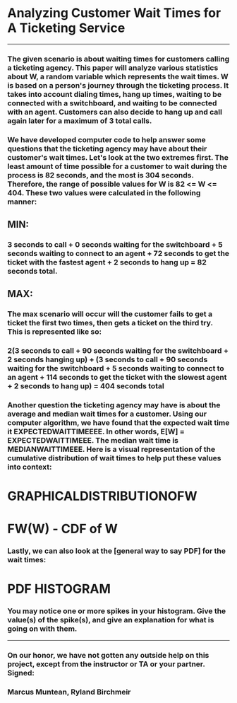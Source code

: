 # Analyzing Customer Wait Times for A Ticketing Service
-----------

### The given scenario is about waiting times for customers calling a ticketing agency. This paper will analyze various statistics about W, a random variable which represents the wait times. W is based on a person's journey through the ticketing process. It takes into account dialing times, hang up times, waiting to be connected with a switchboard, and waiting to be connected with an agent. Customers can also decide to hang up and call again later for a maximum of 3 total calls.

### We have developed computer code to help answer some questions that the ticketing agency may have about their customer's wait times. Let's look at the two extremes first. The least amount of time possible for a customer to wait during the process is 82 seconds, and the most is 304 seconds. Therefore, the range of possible values for W is 82 <= W <= 404. These two values were calculated in the following manner:

## MIN:

### 3 seconds to call + 0 seconds waiting for the switchboard + 5 seconds waiting to connect to an agent + 72 seconds to get the ticket with the fastest agent + 2 seconds to hang up = 82 seconds total.

## MAX:

### The max scenario will occur will the customer fails to get a ticket the first two times, then gets a ticket on the third try. This is represented like so:

### 2(3 seconds to call + 90 seconds waiting for the switchboard + 2 seconds hanging up) + (3 seconds to call + 90 seconds waiting for the switchboard + 5 seconds waiting to connect to an agent + 114 seconds to get the ticket with the slowest agent + 2 seconds to hang up) = 404 seconds total

### Another question the ticketing agency may have is about the average and median wait times for a customer. Using our computer algorithm, we have found that the expected wait time it EXPECTEDWAITTIMEEEE. In other words, E[W] = EXPECTEDWAITTIMEEE. The median wait time is MEDIANWAITTIMEEE. Here is a visual representation of the cumulative distribution of wait times to help put these values into context:

# GRAPHICALDISTRIBUTIONOFW

# FW(W) - CDF of W

### Lastly, we can also look at the [general way to say PDF] for the wait times:

# PDF HISTOGRAM

### You may notice one or more spikes in your histogram. Give the value(s) of the spike(s), and give an explanation for what is going on with them.

---

### On our honor, we have not gotten any outside help on this project, except from the instructor or TA or your partner. Signed:

### Marcus Muntean, Ryland Birchmeir
